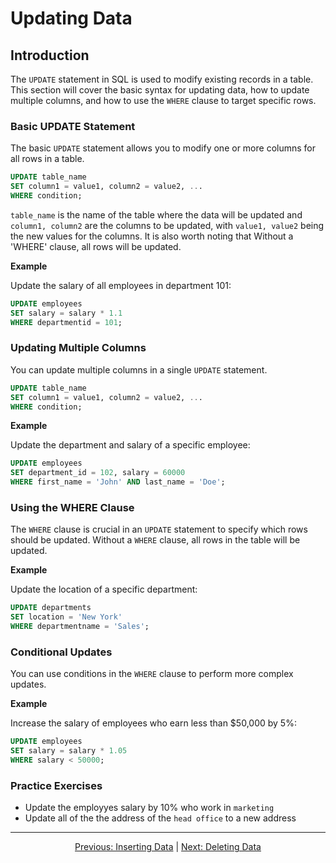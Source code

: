 # Updating Data

## Introduction
The `UPDATE` statement in SQL is used to modify existing records in a table. This section will cover the basic syntax for updating data, how to update multiple columns, and how to use the `WHERE` clause to target specific rows.

### Basic UPDATE Statement
The basic `UPDATE` statement allows you to modify one or more columns for all rows in a table.

```sql
UPDATE table_name
SET column1 = value1, column2 = value2, ...
WHERE condition;
```

`table_name` is the name of the table where the data will be updated and `column1, column2` are the columns to be updated, with `value1, value2` being the new values for the columns. It is also worth noting that Without a 'WHERE' clause, all rows will be updated.

 
**Example**

Update the salary of all employees in department 101:

```sql
UPDATE employees
SET salary = salary * 1.1
WHERE departmentid = 101;
```

### Updating Multiple Columns
You can update multiple columns in a single `UPDATE` statement.

```sql
UPDATE table_name
SET column1 = value1, column2 = value2, ...
WHERE condition;
```

**Example**

Update the department and salary of a specific employee:

```sql
UPDATE employees
SET department_id = 102, salary = 60000
WHERE first_name = 'John' AND last_name = 'Doe';
```

### Using the WHERE Clause
The `WHERE` clause is crucial in an `UPDATE` statement to specify which rows should be updated. Without a `WHERE` clause, all rows in the table will be updated.

**Example**

Update the location of a specific department:

```sql
UPDATE departments
SET location = 'New York'
WHERE departmentname = 'Sales';
```

### Conditional Updates
You can use conditions in the `WHERE` clause to perform more complex updates.

**Example**

Increase the salary of employees who earn less than $50,000 by 5%:

```sql
UPDATE employees
SET salary = salary * 1.05
WHERE salary < 50000;
```

### Practice Exercises

* Update the employyes salary by 10% who work in `marketing`
* Update all of the the address of the `head office` to a new address 
  
---

<p align="center">
    <a href="https://github.com/Tom-Fynes/sql-101/blob/main/Docs/Grade_4/Inserting_data.md">Previous: Inserting Data</a>
    |
    <a href="https://github.com/Tom-Fynes/sql-101/blob/main/Docs/Grade_4/Deleting_data.md">Next: Deleting Data</a>
</p>

